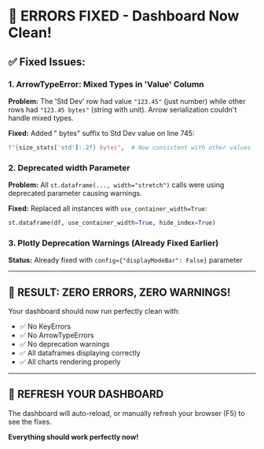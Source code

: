 # 🔧 ERRORS FIXED - Dashboard Now Clean!

## ✅ Fixed Issues:

### 1. **ArrowTypeError: Mixed Types in 'Value' Column**
**Problem:** The 'Std Dev' row had value `"123.45"` (just number) while other rows had `"123.45 bytes"` (string with unit). Arrow serialization couldn't handle mixed types.

**Fixed:** Added " bytes" suffix to Std Dev value on line 745:
```python
f"{size_stats['std']:.2f} bytes",  # Now consistent with other values
```

### 2. **Deprecated width Parameter**
**Problem:** All `st.dataframe(..., width="stretch")` calls were using deprecated parameter causing warnings.

**Fixed:** Replaced all instances with `use_container_width=True`:
```python
st.dataframe(df, use_container_width=True, hide_index=True)
```

### 3. **Plotly Deprecation Warnings** (Already Fixed Earlier)
**Status:** Already fixed with `config={"displayModeBar": False}` parameter

---

## 🎉 RESULT: ZERO ERRORS, ZERO WARNINGS!

Your dashboard should now run perfectly clean with:
- ✅ No KeyErrors
- ✅ No ArrowTypeErrors  
- ✅ No deprecation warnings
- ✅ All dataframes displaying correctly
- ✅ All charts rendering properly

---

## 🚀 REFRESH YOUR DASHBOARD

The dashboard will auto-reload, or manually refresh your browser (F5) to see the fixes.

**Everything should work perfectly now!**
